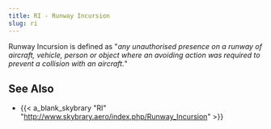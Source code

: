 ```yaml
---
title: RI - Runway Incursion
slug: ri
---
```


Runway Incursion is defined as "_any unauthorised presence on a
runway of aircraft, vehicle, person or object where an avoiding
action was required to prevent a collision with an aircraft._"


## See Also

* {{< a_blank_skybrary "RI" "http://www.skybrary.aero/index.php/Runway_Incursion" >}}
